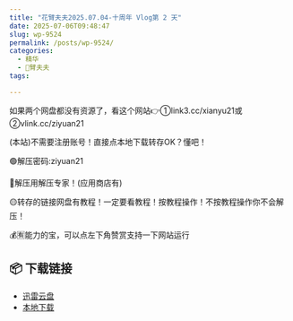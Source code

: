 ```yaml
---
title: "花臂夫夫2025.07.04-十周年 Vlog第 2 天"
date: 2025-07-06T09:48:47
slug: wp-9524
permalink: /posts/wp-9524/
categories:
  - 精华
  - 🌸臂夫夫
tags:

---
```


如果两个网盘都没有资源了，看这个网站👉①link3.cc/xianyu21或②vlink.cc/ziyuan21

(本站)不需要注册账号！直接点本地下载转存OK？懂吧！

🟢解压密码:ziyuan21

🔵解压用解压专家！(应用商店有)

🟡转存的链接网盘有教程！一定要看教程！按教程操作！不按教程操作你不会解压！

💰🈶能力的宝，可以点左下角赞赏支持一下网站运行

## 📦 下载链接
- [迅雷云盘](https://blziyuan21.com/pay-download/9524?key=0a8e6426e0&down_id=0)
- [本地下载](https://blziyuan21.com/pay-download/9524?key=0a8e6426e0&down_id=1)

